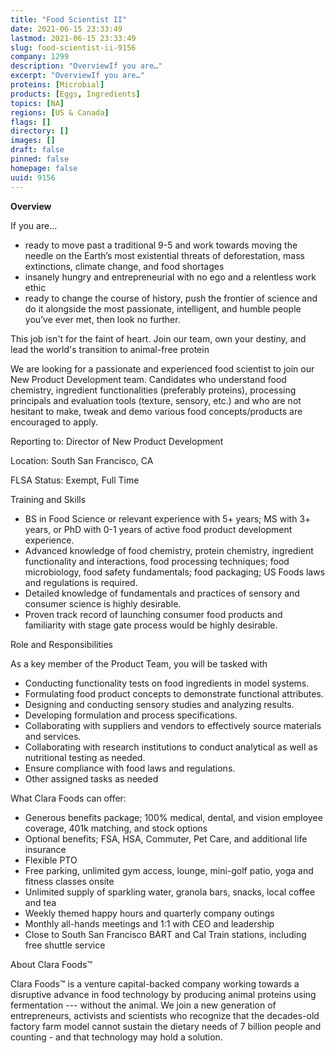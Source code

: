 ```yaml
---
title: "Food Scientist II"
date: 2021-06-15 23:33:49
lastmod: 2021-06-15 23:33:49
slug: food-scientist-ii-9156
company: 1299
description: "OverviewIf you are…"
excerpt: "OverviewIf you are…"
proteins: [Microbial]
products: [Eggs, Ingredients]
topics: [NA]
regions: [US & Canada]
flags: []
directory: []
images: []
draft: false
pinned: false
homepage: false
uuid: 9156
---
```

<p><strong>Overview</strong></p>
<p>If you are…</p>
<ul>
<li>ready to move past a traditional 9-5 and work towards moving the needle on the Earth’s most existential threats of deforestation, mass extinctions, climate change, and food shortages</li>
<li>insanely hungry and entrepreneurial with no ego and a relentless work ethic</li>
<li>ready to change the course of history, push the frontier of science and do it alongside the most passionate, intelligent, and humble people you’ve ever met, then look no further. </li>
</ul>
<p>This job isn't for the faint of heart. Join our team, own your destiny, and lead the world's transition to animal-free protein</p>
<p>We are looking for a passionate and experienced food scientist to join our New Product Development team. Candidates who understand food chemistry, ingredient functionalities (preferably proteins), processing principals and evaluation tools (texture, sensory, etc.) and who are not hesitant to make, tweak and demo various food concepts/products are encouraged to apply.</p>
<p>Reporting to: Director of New Product Development</p>
<p>Location: South San Francisco, CA</p>
<p>FLSA Status: Exempt, Full Time</p>
<p>Training and Skills</p>
<ul>
<li>BS in Food Science or relevant experience with 5+ years; MS with 3+ years, or PhD with 0-1 years of active food product development experience.</li>
<li>Advanced knowledge of food chemistry, protein chemistry, ingredient functionality and interactions, food processing techniques; food microbiology, food safety fundamentals; food packaging; US Foods laws and regulations is required.</li>
<li>Detailed knowledge of fundamentals and practices of sensory and consumer science is highly desirable.</li>
<li>Proven track record of launching consumer food products and familiarity with stage gate process would be highly desirable.</li>
</ul>
<p>Role and Responsibilities</p>
<p>As a key member of the Product Team, you will be tasked with</p>
<ul>
<li>Conducting functionality tests on food ingredients in model systems.</li>
<li>Formulating food product concepts to demonstrate functional attributes.</li>
<li>Designing and conducting sensory studies and analyzing results.</li>
<li>Developing formulation and process specifications.</li>
<li>Collaborating with suppliers and vendors to effectively source materials and services.</li>
<li>Collaborating with research institutions to conduct analytical as well as nutritional testing as needed.</li>
<li>Ensure compliance with food laws and regulations.</li>
<li>Other assigned tasks as needed</li>
</ul>
<p>What Clara Foods can offer:</p>
<ul>
<li>Generous benefits package; 100% medical, dental, and vision employee coverage, 401k matching, and stock options</li>
<li>Optional benefits; FSA, HSA, Commuter, Pet Care, and additional life insurance</li>
<li>Flexible PTO</li>
<li>Free parking, unlimited gym access, lounge, mini-golf patio, yoga and fitness classes onsite</li>
<li>Unlimited supply of sparkling water, granola bars, snacks, local coffee and tea</li>
<li>Weekly themed happy hours and quarterly company outings</li>
<li>Monthly all-hands meetings and 1:1 with CEO and leadership</li>
<li>Close to South San Francisco BART and Cal Train stations, including free shuttle service</li>
</ul>
<p>About Clara Foods™</p>
<p>Clara Foods™ is a venture capital-backed company working towards a disruptive advance in food technology by producing animal proteins using fermentation --- without the animal. We join a new generation of entrepreneurs, activists and scientists who recognize that the decades-old factory farm model cannot sustain the dietary needs of 7 billion people and counting - and that technology may hold a solution. </p>
